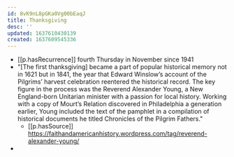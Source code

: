 ```yaml
---
id: 8vK9nL8pGKa0Vg00bEaqJ
title: Thanksgiving
desc: ''
updated: 1637610430139
created: 1637609545336
---
```



- [[p.hasRecurrence]] fourth Thursday in November since 1941
- "[The first thanksgiving] became a part of popular historical memory not in 1621 but in 1841, the year that Edward Winslow’s account of the Pilgrims’ harvest celebration reentered the historical record.  The key figure in the process was the Reverend Alexander Young, a New England-born Unitarian minister with a passion for local history.  Working with a copy of Mourt’s Relation discovered in Philadelphia a generation earlier, Young included the text of the pamphlet in a compilation of historical documents he titled Chronicles of the Pilgrim Fathers."
  - [[p.hasSource]] https://faithandamericanhistory.wordpress.com/tag/reverend-alexander-young/
- 
